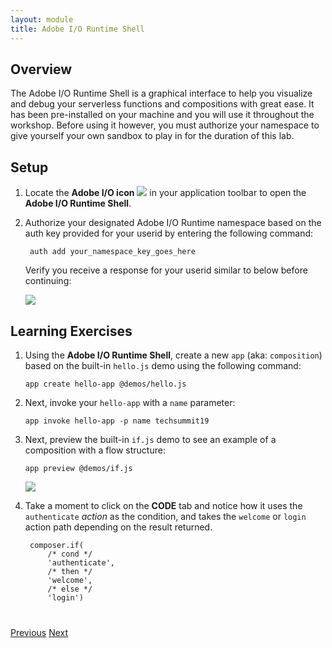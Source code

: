 ```yaml
---
layout: module
title: Adobe I/O Runtime Shell
---
```

<!--
# Adobe I/O Runtime Shell
-->

## Overview
The Adobe I/O Runtime Shell is a graphical interface to help you visualize and debug your serverless functions and compositions with great ease. It has been pre-installed on your machine and you will use it throughout the workshop. Before using it however, you must authorize your namespace to give yourself your own sandbox to play in for the duration of this lab.

## Setup
1. Locate the **Adobe I/O icon** ![](images/adobe-io2.jpg) in your application toolbar to open the **Adobe I/O Runtime Shell**.
2. Authorize your designated Adobe I/O Runtime namespace based on the auth key provided for your userid by entering the following command:

        auth add your_namespace_key_goes_here

    Verify you receive a response for your userid similar to below before continuing:

   ![](images/auth-namespace.png)

## Learning Exercises
1. Using the **Adobe I/O Runtime Shell**, create a new `app` (aka: `composition`) based on the built-in `hello.js` demo using the following command:

       app create hello-app @demos/hello.js

2. Next, invoke your `hello-app` with a `name` parameter:

       app invoke hello-app -p name techsummit19

3. Next, preview the built-in `if.js` demo to see an example of a composition with  a flow structure:

       app preview @demos/if.js

   ![](images/if-flow.png)

4. Take a moment to click on the **CODE** tab and notice how it uses the `authenticate` *action* as the condition, and takes the `welcome` or `login` action path depending on the result returned.

        composer.if(
            /* cond */
            'authenticate',
            /* then */
            'welcome',
            /* else */
            'login')

<div class="row" style="margin-top:40px;">
<div class="col-sm-12">
<a href="module1.html" class="btn btn-default"><i class="glyphicon glyphicon-chevron-left"></i> Previous</a>
<a href="module3.html" class="btn btn-default pull-right">Next <i class="glyphicon
glyphicon-chevron-right"></i></a>
</div>
</div>
